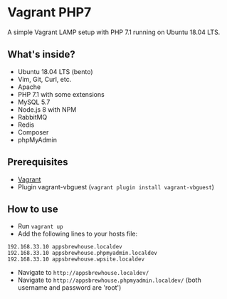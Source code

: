# Vagrant PHP7 

A simple Vagrant LAMP setup with PHP 7.1 running on Ubuntu 18.04 LTS.

## What's inside?

- Ubuntu 18.04 LTS (bento)
- Vim, Git, Curl, etc.
- Apache
- PHP 7.1 with some extensions
- MySQL 5.7
- Node.js 8 with NPM
- RabbitMQ
- Redis
- Composer
- phpMyAdmin

## Prerequisites
- [Vagrant](https://www.vagrantup.com/downloads.html)
- Plugin vagrant-vbguest (``vagrant plugin install vagrant-vbguest``)

## How to use
- Run ``vagrant up``
- Add the following lines to your hosts file:
````
192.168.33.10 appsbrewhouse.localdev
192.168.33.10 appsbrewhouse.phpmyadmin.localdev
192.168.33.10 appsbrewhouse.wpsite.localdev
````
- Navigate to ``http://appsbrewhouse.localdev/`` 
- Navigate to ``http://appsbrewhouse.phpmyadmin.localdev/`` (both username and password are 'root')
